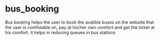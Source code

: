 # bus_booking
Bus booking helps the user to book the avalible buses on the website that the user is comfotable on, pay at his/her own comfort and get the ticket at his comfort.
it helps in reducing queues in bus stations 

